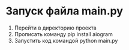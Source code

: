 # Запуск файла main.py
1. Перейти в директорию проекта
2. Прописать команду pip install aiogram
3. Запустить код командой python main.py
